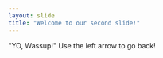 ```yaml
---
layout: slide
title: "Welcome to our second slide!"
---
```

"YO, Wassup!"
Use the left arrow to go back!
